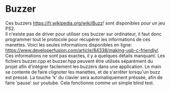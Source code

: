 # Buzzer

Ces buzzers https://fr.wikipedia.org/wiki/Buzz! sont disponibles pour un jeu PS2.  
Il n'existe pas de driver pour utiliser ces buzzer sur ordinateur, il faut donc programmer tout le protocole pour récupérer les informations de ces manettes. Voici les seules informations disponibles en ligne: https://www.developerfusion.com/article/84338/making-usb-c-friendly/.  
Ces informations ne sont pas exactes, il y a quelques détails manquant. Les fichiers buzzer.cpp et buzzer.hpp peuvent être utilisés séparément du projet afin d'intégrer facilement les buzzers dans une application. Le main se contente de faire clignoter les manettes, et de s'arrêter lorsqu'un buzz est pressé. La touche 'k' du clavier sera automatiquement préssée, afin de faire 'pause' sur youtube. Cela fonctionne comme un simple blind test.
